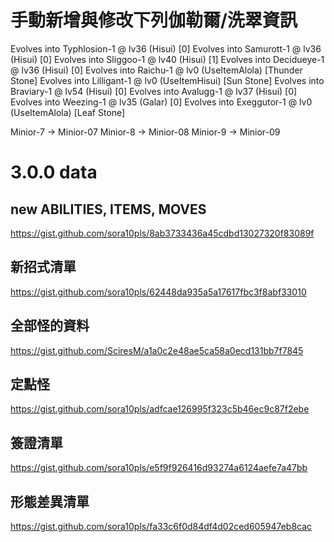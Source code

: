 # 手動新增與修改下列伽勒爾/洗翠資訊

Evolves into Typhlosion-1 @ lv36 (Hisui) [0]
Evolves into Samurott-1 @ lv36 (Hisui) [0]
Evolves into Sliggoo-1 @ lv40 (Hisui) [1]
Evolves into Decidueye-1 @ lv36 (Hisui) [0]
Evolves into Raichu-1 @ lv0 (UseItemAlola) [Thunder Stone]
Evolves into Lilligant-1 @ lv0 (UseItemHisui) [Sun Stone]
Evolves into Braviary-1 @ lv54 (Hisui) [0]
Evolves into Avalugg-1 @ lv37 (Hisui) [0]
Evolves into Weezing-1 @ lv35 (Galar) [0]
Evolves into Exeggutor-1 @ lv0 (UseItemAlola) [Leaf Stone]

Minior-7 -> Minior-07
Minior-8 -> Minior-08
Minior-9 -> Minior-09

# 3.0.0 data

## new ABILITIES, ITEMS, MOVES

https://gist.github.com/sora10pls/8ab3733436a45cdbd13027320f83089f

## 新招式清單

https://gist.github.com/sora10pls/62448da935a5a17617fbc3f8abf33010

## 全部怪的資料

https://gist.github.com/SciresM/a1a0c2e48ae5ca58a0ecd131bb7f7845

## 定點怪

https://gist.github.com/sora10pls/adfcae126995f323c5b46ec9c87f2ebe

## 簽證清單

https://gist.github.com/sora10pls/e5f9f926416d93274a6124aefe7a47bb

## 形態差異清單

https://gist.github.com/sora10pls/fa33c6f0d84df4d02ced605947eb8cac

